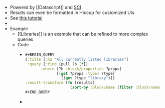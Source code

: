 - Powered by [[Datascript]] and [SCI](https://github.com/babashka/sci)
- Results can even be formatted in Hiccup for customized UIs
- See [this tutorial](https://docs.logseq.com/#/page/advanced%20queries)
-
- Example
	- [[Libraries]] is an example that can be refined to more complex queries
	- Code
		- ```clojure
		  #+BEGIN_QUERY
		  {:title [:h2 "All currently listed libraries"]
		   :query [:find (pull ?b [*])
		  		 :where [?b :block/properties ?props]
		  		        [(get ?props :type) ?type]
		                  [(get ?type "library")]]
		  :result-transform (fn [results]
		                      (sort-by :block/name (filter :block/name results)))}
		  #+END_QUERY
		  ```
		-